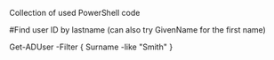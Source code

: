 Collection of used PowerShell code

#Find user ID by lastname (can also try GivenName for the first name)

  Get-ADUser -Filter { Surname -like "Smith" }
